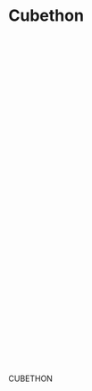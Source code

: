 # Cubethon

<head>
    <meta charset="utf-8">
    <meta http-equiv="Content-Type" content="text/html; charset=utf-8">
    <title>Unity WebGL Player | CUBETHON</title>
    <link rel="shortcut icon" href="TemplateData/favicon.ico">
    <link rel="stylesheet" href="TemplateData/style.css">
    <script src="TemplateData/UnityProgress.js"></script>
    <script src="Build/UnityLoader.js"></script>
    <script>
      var unityInstance = UnityLoader.instantiate("unityContainer", "Build/CubethonV1.0.json", {onProgress: UnityProgress});
    </script>
 </head>
 <body>
    <div class="webgl-content">
      <div id="unityContainer" style="width: 960px; height: 600px"></div>
      <div class="footer">
        <div class="webgl-logo"></div>
        <div class="fullscreen" onclick="unityInstance.SetFullscreen(1)"></div>
        <div class="title">CUBETHON</div>
      </div>
    </div>
 </body>
